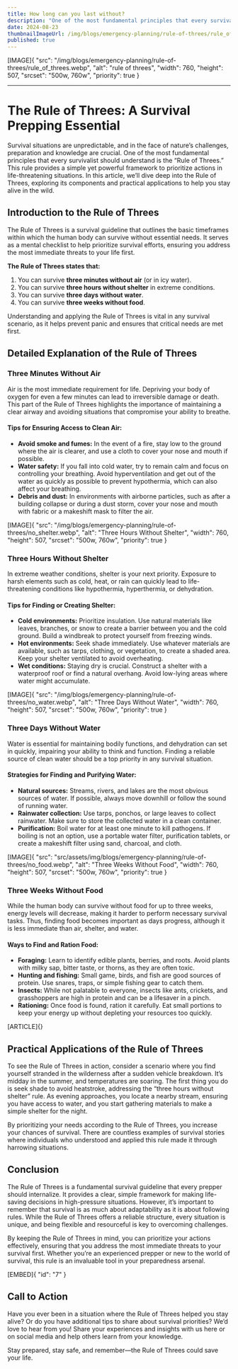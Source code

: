 ```yaml
---
title: How long can you last without?
description: "One of the most fundamental principles that every survivalist should understand is the Rule of Threes."
date: 2024-08-23
thumbnailImageUrl: /img/blogs/emergency-planning/rule-of-threes/rule_of_threes.webp
published: true
---
```


[IMAGE]{ "src": "/img/blogs/emergency-planning/rule-of-threes/rule_of_threes.webp", "alt": "rule of threes", "width": 760, "height": 507, "srcset": "500w, 760w", "priority": true }

---

# The Rule of Threes: A Survival Prepping Essential

Survival situations are unpredictable, and in the face of nature’s challenges, preparation and knowledge are crucial. One of the most fundamental principles that every survivalist should understand is the “Rule of Threes.” This rule provides a simple yet powerful framework to prioritize actions in life-threatening situations. In this article, we’ll dive deep into the Rule of Threes, exploring its components and practical applications to help you stay alive in the wild.

## Introduction to the Rule of Threes

The Rule of Threes is a survival guideline that outlines the basic timeframes within which the human body can survive without essential needs. It serves as a mental checklist to help prioritize survival efforts, ensuring you address the most immediate threats to your life first. 

**The Rule of Threes states that:**
1. You can survive **three minutes without air** (or in icy water).
2. You can survive **three hours without shelter** in extreme conditions.
3. You can survive **three days without water**.
4. You can survive **three weeks without food**.

Understanding and applying the Rule of Threes is vital in any survival scenario, as it helps prevent panic and ensures that critical needs are met first.

## Detailed Explanation of the Rule of Threes

### Three Minutes Without Air

Air is the most immediate requirement for life. Depriving your body of oxygen for even a few minutes can lead to irreversible damage or death. This part of the Rule of Threes highlights the importance of maintaining a clear airway and avoiding situations that compromise your ability to breathe.

#### Tips for Ensuring Access to Clean Air:
- **Avoid smoke and fumes:** In the event of a fire, stay low to the ground where the air is clearer, and use a cloth to cover your nose and mouth if possible.
- **Water safety:** If you fall into cold water, try to remain calm and focus on controlling your breathing. Avoid hyperventilation and get out of the water as quickly as possible to prevent hypothermia, which can also affect your breathing.
- **Debris and dust:** In environments with airborne particles, such as after a building collapse or during a dust storm, cover your nose and mouth with fabric or a makeshift mask to filter the air.


[IMAGE]{ "src": "/img/blogs/emergency-planning/rule-of-threes/no_shelter.webp", "alt": "Three Hours Without Shelter", "width": 760, "height": 507, "srcset": "500w, 760w", "priority": true }

### Three Hours Without Shelter

In extreme weather conditions, shelter is your next priority. Exposure to harsh elements such as cold, heat, or rain can quickly lead to life-threatening conditions like hypothermia, hyperthermia, or dehydration.

#### Tips for Finding or Creating Shelter:
- **Cold environments:** Prioritize insulation. Use natural materials like leaves, branches, or snow to create a barrier between you and the cold ground. Build a windbreak to protect yourself from freezing winds.
- **Hot environments:** Seek shade immediately. Use whatever materials are available, such as tarps, clothing, or vegetation, to create a shaded area. Keep your shelter ventilated to avoid overheating.
- **Wet conditions:** Staying dry is crucial. Construct a shelter with a waterproof roof or find a natural overhang. Avoid low-lying areas where water might accumulate.

[IMAGE]{ "src": "/img/blogs/emergency-planning/rule-of-threes/no_water.webp", "alt": "Three Days Without Water", "width": 760, "height": 507, "srcset": "500w, 760w", "priority": true }

### Three Days Without Water

Water is essential for maintaining bodily functions, and dehydration can set in quickly, impairing your ability to think and function. Finding a reliable source of clean water should be a top priority in any survival situation.

#### Strategies for Finding and Purifying Water:
- **Natural sources:** Streams, rivers, and lakes are the most obvious sources of water. If possible, always move downhill or follow the sound of running water.
- **Rainwater collection:** Use tarps, ponchos, or large leaves to collect rainwater. Make sure to store the collected water in a clean container.
- **Purification:** Boil water for at least one minute to kill pathogens. If boiling is not an option, use a portable water filter, purification tablets, or create a makeshift filter using sand, charcoal, and cloth.

[IMAGE]{ "src": "src/assets/img/blogs/emergency-planning/rule-of-threes/no_food.webp", "alt": "Three Weeks Without Food", "width": 760, "height": 507, "srcset": "500w, 760w", "priority": true }

### Three Weeks Without Food

While the human body can survive without food for up to three weeks, energy levels will decrease, making it harder to perform necessary survival tasks. Thus, finding food becomes important as days progress, although it is less immediate than air, shelter, and water.

#### Ways to Find and Ration Food:
- **Foraging:** Learn to identify edible plants, berries, and roots. Avoid plants with milky sap, bitter taste, or thorns, as they are often toxic.
- **Hunting and fishing:** Small game, birds, and fish are good sources of protein. Use snares, traps, or simple fishing gear to catch them.
- **Insects:** While not palatable to everyone, insects like ants, crickets, and grasshoppers are high in protein and can be a lifesaver in a pinch.
- **Rationing:** Once food is found, ration it carefully. Eat small portions to keep your energy up without depleting your resources too quickly.

[ARTICLE]{}


## Practical Applications of the Rule of Threes

To see the Rule of Threes in action, consider a scenario where you find yourself stranded in the wilderness after a sudden vehicle breakdown. It’s midday in the summer, and temperatures are soaring. The first thing you do is seek shade to avoid heatstroke, addressing the “three hours without shelter” rule. As evening approaches, you locate a nearby stream, ensuring you have access to water, and you start gathering materials to make a simple shelter for the night.

By prioritizing your needs according to the Rule of Threes, you increase your chances of survival. There are countless examples of survival stories where individuals who understood and applied this rule made it through harrowing situations.

## Conclusion

The Rule of Threes is a fundamental survival guideline that every prepper should internalize. It provides a clear, simple framework for making life-saving decisions in high-pressure situations. However, it’s important to remember that survival is as much about adaptability as it is about following rules. While the Rule of Threes offers a reliable structure, every situation is unique, and being flexible and resourceful is key to overcoming challenges.

By keeping the Rule of Threes in mind, you can prioritize your actions effectively, ensuring that you address the most immediate threats to your survival first. Whether you’re an experienced prepper or new to the world of survival, this rule is an invaluable tool in your preparedness arsenal.

[EMBED]{ "id": "7" }


## Call to Action

Have you ever been in a situation where the Rule of Threes helped you stay alive? Or do you have additional tips to share about survival priorities? We’d love to hear from you! Share your experiences and insights with us here or on social media and help others learn from your knowledge.

Stay prepared, stay safe, and remember—the Rule of Threes could save your life.
